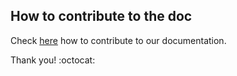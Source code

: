 ## How to contribute to the doc

Check [here](https://github.com/OutSystems/docs-product/wiki/How-to-contribute-to-OutSystems-Documentation) how to contribute to our documentation.

Thank you! :octocat:
